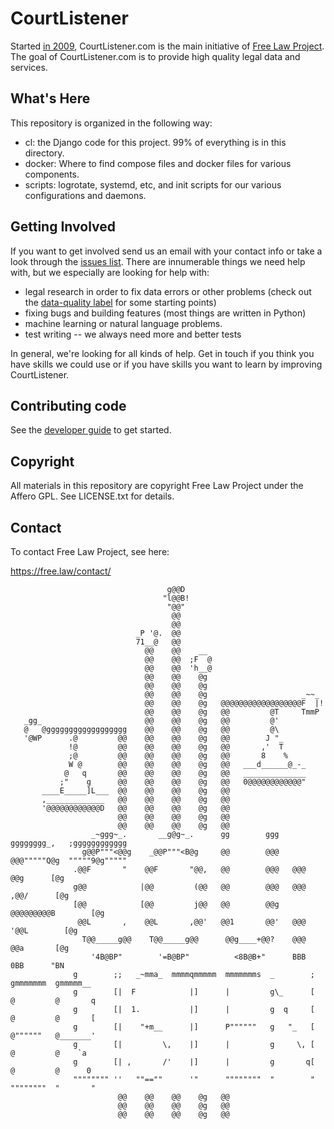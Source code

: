 # CourtListener

Started [in 2009][me], CourtListener.com is the main initiative of [Free Law Project][flp]. The goal of CourtListener.com is to provide high quality legal data and services.

## What's Here

This repository is organized in the following way:

 - cl: the Django code for this project. 99% of everything is in this directory.
 - docker: Where to find compose files and docker files for various components.
 - scripts: logrotate, systemd, etc, and init scripts for our various configurations and daemons.


## Getting Involved

If you want to get involved send us an email with your contact info or take a look through the [issues list][issues]. There are innumerable things we need help with, but we especially are looking for help with:

 - legal research in order to fix data errors or other problems (check out the [data-quality label][dq] for some starting points)
 - fixing bugs and building features (most things are written in Python)
 - machine learning or natural language problems.
 - test writing -- we always need more and better tests

In general, we're looking for all kinds of help. Get in touch if you think you have skills we could use or if you have skills you want to learn by improving CourtListener.


## Contributing code

See the [developer guide][developing] to get started.


## Copyright

All materials in this repository are copyright Free Law Project under the Affero GPL. See LICENSE.txt for details.


## Contact

To contact Free Law Project, see here:

https://free.law/contact/


```
                                   g@@D
                                  "l@@B!
                                   "@@"
                                    @@
                                    @@
                            _P '@.  @@
                            71__@   @@
                              @@    @@    __
                              @@    @@  ;F  @
                              @@    @@  'h__@
                              @@    @@    @g
                              @@    @@    @g
                              @@    @@    @g                     _~~_
                              @@    @@    @g   @@@@@@@@@@@@@@@@@@F  |!
                              @@    @@    @g   @@         @T     TmmP
   _gg_                       @@    @@    @g   @@         @'
   @   @gggggggggggggggggg    @@    @@    @g   @@         @\
   '@WP      .@         @@    @@    @@    @g   @@        J "_
             !@         @@    @@    @@    @g   @@       ,'  T
             ;@         @@    @@    @@    @g   @@       8    %
             W @        @@    @@    @@    @g   @@   ___d______@_-_
            @   q       @@    @@    @@    @g   @@   ______________
           ;"    g      @@    @@    @@    @g   @@   0@@@@@@@@@@@@"
       ____E_____]L___  @@    @@    @@    @g   @@
       ,_____________   @@    @@    @@    @g   @@
       '@@@@@@@@@@@@D   @@    @@    @@    @g   @@
                        @@    @@    @@    @g   @@
                        @@    @@    @@    @g   @@
                  _~ggg~_.       __g@g~_.      gg        ggg   gggggggg_,   ;gggggggggggg    
                g@@P"""<@@g    _@@P"""<B@g     @@        @@@   @@@"""""Q@g  """""9@g"""""
              .@@F       "    @@F       "@@,   @@        @@@   @@@      @@g      [@g        
              g@@            |@@         (@@   @@        @@@   @@@     ,@@/      [@g                   
              [@@            [@@         j@@   @@        @@g   @@@@@@@@@B        [@g           
               @@L       ,    @@L       ,@@'   @@1       @@'   @@@   '@@L        [@g         
                T@@_____g@@    T@@_____g@@      @@g____+@@?    @@@     @@a       [@g        
                  '4B@BP"        '=B@BP"          <8B@B+"      BBB      0BB      "BN        
              g        ;;   _~mma_  mmmmqmmmmm  mmmmmmms  _        ;   gmmmmmmm  gmmmmm__           
              g        [|  F            |]      |         g\_      [   @         @       q
              g        [|  1.           |]      |         g  q     [   @         @       [
              g        [|    "+m__      |]      P""""""   g   "_   [   @""""""   @_______'
              g        [|         \,    |]      |         g     \, [   @         @    `a
              g        [| ,       /'    |]      |         g       q[   @         @      0        
              """""""" ''   ""==""      '"      """"""""  "        "   """"""""  "       "
                        @@    @@    @@    @g   @@
                        @@    @@    @@    @g   @@
                        @@    @@    @@    @g   @@
```



[issues]: https://github.com/freelawproject/courtlistener/issues
[hw]: https://github.com/freelawproject/courtlistener/labels/help%20wanted
[dq]: https://github.com/freelawproject/courtlistener/labels/data-quality
[flp]: https://free.law/
[developing]: https://github.com/freelawproject/courtlistener/wiki/Getting-Started-Developing-CourtListener
[me]: https://github.com/freelawproject/courtlistener/commit/90db0eb433990a7fd5e8cbe5b0fffef5fbf8e4f6
